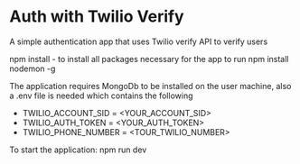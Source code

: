 # Auth with Twilio Verify
A simple authentication app that uses Twilio verify API to verify users

npm install - to install all packages necessary for the app to run
npm install nodemon -g

The application requires MongoDb to be installed on the user machine, also a .env file is needed which contains the following 

- TWILIO_ACCOUNT_SID = <YOUR_ACCOUNT_SID>
- TWILIO_AUTH_TOKEN = <YOUR_AUTH_TOKEN>
- TWILIO_PHONE_NUMBER = <TOUR_TWILIO_NUMBER>

To start the application: npm run dev
